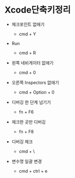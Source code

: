 # Xcode단축키정리

* 체크포인트 없애기
    - cmd + Y

* Run
    - cmd + R

* 왼쪽 네비게이터 없애기 
    - cmd + 0

* 오른쪽 Inspectors 없애기
    - cmd + Option + 0

* 디버깅 한 단계 넘기기
    - fn + F6

* 체크한 곳만 디버깅
    - fn + F8

* 디버깅 체크
    - cmd + \

* 변수명 일괄 변경
    - cmd + ctrl + e